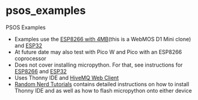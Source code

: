 # psos_examples
PSOS Examples

- Examples use the [ESP8266 with 4MB](https://www.amazon.com/dp/B073CQVFLK)(this is a WebMOS D1 Mini clone) and [ESP32](https://www.amazon.com/dp/B07QCP2451)
- At future date may also test with Pico W and Pico with an ESP8266 coprocessor
- Does not cover installing micropython. For that, see instructions for [ESP8266](https://docs.micropython.org/en/latest/esp8266/quickref.html) and [ESP32](https://docs.micropython.org/en/latest/esp32/tutorial/intro.html)
- Uses Thonny IDE and [HiveMQ Web Client](http://www.hivemq.com/demos/websocket-client/?)
- [Random Nerd Tutorials](https://randomnerdtutorials.com/projects-esp32-esp8266-micropython/) contains detailed instructions on how to install Thonny IDE and as well as how to flash micropython onto either device

